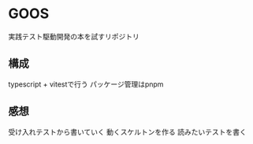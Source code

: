 # GOOS
実践テスト駆動開発の本を試すリポジトリ

## 構成
typescript + vitestで行う
パッケージ管理はpnpm

## 感想
受け入れテストから書いていく
動くスケルトンを作る
読みたいテストを書く

